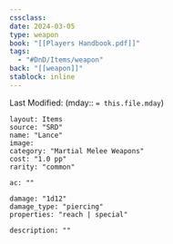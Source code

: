```yaml
---
cssclass: 
date: 2024-03-05
type: weapon
book: "[[Players Handbook.pdf]]"
tags:
  - "#DnD/Items/weapon"
back: "[[weapon]]"
stablock: inline
---
```

Last Modified: (mday:: `= this.file.mday`)


```statblock
layout: Items
source: "SRD"
name: "Lance"
image: 
category: "Martial Melee Weapons"
cost: "1.0 pp"
rarity: "common"

ac: ""

damage: "1d12"
damage_type: "piercing"
properties: "reach | special"

description: ""
```